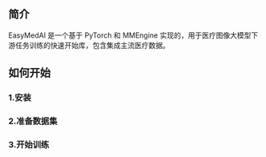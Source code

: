 ## 简介
EasyMedAI 是一个基于 PyTorch 和 MMEngine 实现的，用于医疗图像大模型下游任务训练的快速开始库，包含集成主流医疗数据。

## 如何开始
### 1.安装
### 2.准备数据集
### 3.开始训练